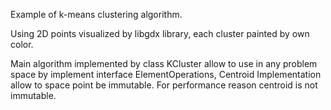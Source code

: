 Example of k-means clustering algorithm.

Using 2D points visualized by libgdx library, each cluster painted by own color.

Main algorithm implemented by class KCluster allow to use in any problem space 
by implement interface ElementOperations, Centroid
Implementation allow to space point be immutable. 
For performance reason centroid is not immutable.  
